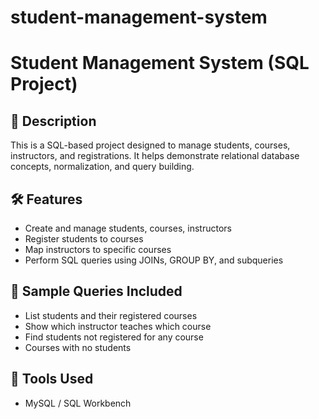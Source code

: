 # student-management-system


# Student Management System (SQL Project)

## 📘 Description
This is a SQL-based project designed to manage students, courses, instructors, and registrations. It helps demonstrate relational database concepts, normalization, and query building.


## 🛠 Features
- Create and manage students, courses, instructors
- Register students to courses
- Map instructors to specific courses
- Perform SQL queries using JOINs, GROUP BY, and subqueries

## 🧪 Sample Queries Included
- List students and their registered courses
- Show which instructor teaches which course
- Find students not registered for any course
- Courses with no students

## 🧰 Tools Used
- MySQL / SQL Workbench
